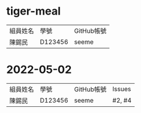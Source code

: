 # tiger-meal

<table>
<tr>
  <td>組員姓名</td>
  <td>學號</td>
  <td>GitHub帳號</td>
</tr>
 <tr>
  <td>陳錫民</td>
  <td>D123456</td>
  <td>seeme</td>
</tr>
</table>


# 2022-05-02

<table>
<tr>
  <td>組員姓名</td>
  <td>學號</td>
  <td>GitHub帳號</td>
  <td>Issues</td>
</tr>
 <tr>
  <td>陳錫民</td>
  <td>D123456</td>
  <td>seeme</td>
  <td>#2, #4</td>
</tr>
</table>
